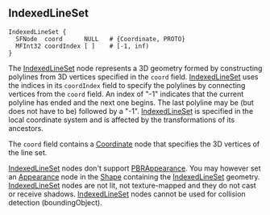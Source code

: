 ## IndexedLineSet

```
IndexedLineSet {
  SFNode  coord      NULL   # {Coordinate, PROTO}
  MFInt32 coordIndex [ ]    # [-1, inf)
}
```

The [IndexedLineSet](#indexedlineset) node represents a 3D geometry formed by constructing polylines from 3D vertices specified in the `coord` field.
[IndexedLineSet](#indexedlineset) uses the indices in its `coordIndex` field to specify the polylines by connecting vertices from the `coord` field.
An index of "-1" indicates that the current polyline has ended and the next one begins.
The last polyline may be (but does not have to be) followed by a "-1".
[IndexedLineSet](#indexedlineset) is specified in the local coordinate system and is affected by the transformations of its ancestors.

The `coord` field contains a [Coordinate](coordinate.md) node that specifies the 3D vertices of the line set.

[IndexedLineSet](#indexedlineset) nodes don't support [PBRAppearance](pbrappearance.md).
You may however set an [Appearance](appearance.md) node in the [Shape](shape.md) containing the [IndexedLineSet](#indexedlineset) geometry.
[IndexedLineSet](#indexedlineset) nodes are not lit, not texture-mapped and they do not cast or receive shadows.
[IndexedLineSet](#indexedlineset) nodes cannot be used for collision detection (boundingObject).
